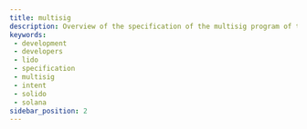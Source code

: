 ```yaml
---
title: multisig
description: Overview of the specification of the multisig program of the LIDO for Solana repo
keywords:
 - development
 - developers
 - lido
 - specification
 - multisig
 - intent
 - solido
 - solana
sidebar_position: 2
---
```

